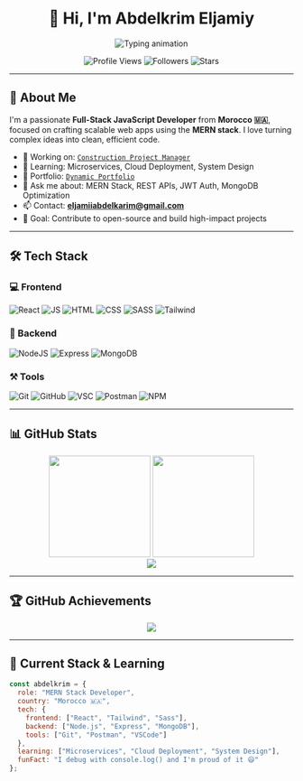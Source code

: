 <h1 align="center">👋 Hi, I'm Abdelkrim Eljamiy</h1>

<p align="center">
  <img src="https://readme-typing-svg.herokuapp.com?font=Fira+Code&weight=600&size=25&duration=3000&pause=1000&color=00BFFF&center=true&vCenter=true&width=600&lines=Full-Stack+Web+Developer;MERN+Stack+Enthusiast;Clean+Code+Lover;Problem+Solver" alt="Typing animation" />
</p>

<p align="center">
  <img src="https://komarev.com/ghpvc/?username=abdelkrim-eljamiy&label=Profile%20Views&color=brightgreen&style=flat-square" alt="Profile Views" />
  <img src="https://img.shields.io/github/followers/abdelkrim-eljamiy?label=Followers&style=flat-square&color=blue" alt="Followers" />
  <img src="https://img.shields.io/github/stars/abdelkrim-eljamiy?label=Stars&style=flat-square&color=yellow" alt="Stars" />
</p>

---

## 🚀 About Me

I'm a passionate **Full-Stack JavaScript Developer** from **Morocco 🇲🇦**, focused on crafting scalable web apps using the **MERN stack**. I love turning complex ideas into clean, efficient code.

- 🔭 Working on: [`Construction Project Manager`](https://github.com/ABDELKRIM-ELJAMIY/Application-de-Gestion-de-Projets-de-Construction.git)
- 🌱 Learning: Microservices, Cloud Deployment, System Design
- 💼 Portfolio: [`Dynamic Portfolio`](https://github.com/ABDELKRIM-ELJAMIY/Recr-ation-du-Portfolio-Dynamique.git)
- 💬 Ask me about: MERN Stack, REST APIs, JWT Auth, MongoDB Optimization
- 📫 Contact: **eljamiiabdelkarim@gmail.com**
- 🎯 Goal: Contribute to open-source and build high-impact projects

---

## 🛠 Tech Stack

### 💻 Frontend
![React](https://skillicons.dev/icons?i=react)
![JS](https://skillicons.dev/icons?i=js)
![HTML](https://skillicons.dev/icons?i=html)
![CSS](https://skillicons.dev/icons?i=css)
![SASS](https://skillicons.dev/icons?i=sass)
![Tailwind](https://skillicons.dev/icons?i=tailwind)

### 🧠 Backend
![NodeJS](https://skillicons.dev/icons?i=nodejs)
![Express](https://skillicons.dev/icons?i=express)
![MongoDB](https://skillicons.dev/icons?i=mongodb)

### ⚒ Tools
![Git](https://skillicons.dev/icons?i=git)
![GitHub](https://skillicons.dev/icons?i=github)
![VSC](https://skillicons.dev/icons?i=vscode)
![Postman](https://skillicons.dev/icons?i=postman)
![NPM](https://skillicons.dev/icons?i=npm)

---

## 📊 GitHub Stats

<div align="center">
  <img height="180em" src="https://github-readme-stats.vercel.app/api?username=abdelkrim-eljamiy&show_icons=true&theme=radical&hide_border=true" />
  <img height="180em" src="https://github-readme-stats.vercel.app/api/top-langs/?username=abdelkrim-eljamiy&layout=compact&theme=radical&hide_border=true" />
</div>

<div align="center">
  <img src="https://github-readme-streak-stats.herokuapp.com/?user=abdelkrim-eljamiy&theme=radical&hide_border=true" />
</div>

---

## 🏆 GitHub Achievements

<div align="center">
  <img src="https://github-profile-trophy.vercel.app/?username=abdelkrim-eljamiy&theme=radical&no-frame=true&no-bg=true&margin-w=5" />
</div>

---

## 🎯 Current Stack & Learning

```js
const abdelkrim = {
  role: "MERN Stack Developer",
  country: "Morocco 🇲🇦",
  tech: {
    frontend: ["React", "Tailwind", "Sass"],
    backend: ["Node.js", "Express", "MongoDB"],
    tools: ["Git", "Postman", "VSCode"]
  },
  learning: ["Microservices", "Cloud Deployment", "System Design"],
  funFact: "I debug with console.log() and I'm proud of it 😄"
};
